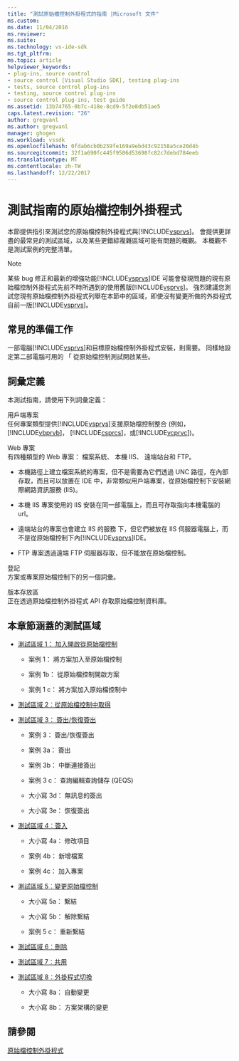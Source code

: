 ```yaml
---
title: "測試原始檔控制外掛程式的指南 |Microsoft 文件"
ms.custom: 
ms.date: 11/04/2016
ms.reviewer: 
ms.suite: 
ms.technology: vs-ide-sdk
ms.tgt_pltfrm: 
ms.topic: article
helpviewer_keywords:
- plug-ins, source control
- source control [Visual Studio SDK], testing plug-ins
- tests, source control plug-ins
- testing, source control plug-ins
- source control plug-ins, test guide
ms.assetid: 13b74765-0b7c-418e-8cd9-5f2e8db51ae5
caps.latest.revision: "26"
author: gregvanl
ms.author: gregvanl
manager: ghogen
ms.workload: vssdk
ms.openlocfilehash: 0fdab6cb0b259fe169a9ebd43c92158a5ce20d4b
ms.sourcegitcommit: 32f1a690fc445f9586d53698fc82c7debd784eeb
ms.translationtype: MT
ms.contentlocale: zh-TW
ms.lasthandoff: 12/22/2017
---
```

# <a name="test-guide-for-source-control-plug-ins"></a>測試指南的原始檔控制外掛程式
本節提供指引來測試您的原始檔控制外掛程式與[!INCLUDE[vsprvs](../../code-quality/includes/vsprvs_md.md)]。 會提供更詳盡的最常見的測試區域，以及某些更錯綜複雜區域可能有問題的概觀。 本概觀不是測試案例的完整清單。  
  
> [!NOTE]
>  某些 bug 修正和最新的增強功能[!INCLUDE[vsprvs](../../code-quality/includes/vsprvs_md.md)]IDE 可能會發現問題的現有原始檔控制外掛程式先前不時所遇到的使用舊版[!INCLUDE[vsprvs](../../code-quality/includes/vsprvs_md.md)]。 強烈建議您測試您現有原始檔控制外掛程式列舉在本節中的區域，即使沒有變更所做的外掛程式自前一版[!INCLUDE[vsprvs](../../code-quality/includes/vsprvs_md.md)]。  
  
## <a name="common-preparation"></a>常見的準備工作  
 一部電腦[!INCLUDE[vsprvs](../../code-quality/includes/vsprvs_md.md)]和目標原始檔控制外掛程式安裝，則需要。 同樣地設定第二部電腦可用的 「 從原始檔控制測試開啟某些。  
  
## <a name="definition-of-terms"></a>詞彙定義  
 本測試指南，請使用下列詞彙定義：  
  
 用戶端專案  
 任何專案類型提供[!INCLUDE[vsprvs](../../code-quality/includes/vsprvs_md.md)]支援原始檔控制整合 (例如， [!INCLUDE[vbprvb](../../code-quality/includes/vbprvb_md.md)]， [!INCLUDE[csprcs](../../data-tools/includes/csprcs_md.md)]，或[!INCLUDE[vcprvc](../../code-quality/includes/vcprvc_md.md)])。  
  
 Web 專案  
 有四種類型的 Web 專案： 檔案系統、 本機 IIS、 遠端站台和 FTP。  
  
-   本機路徑上建立檔案系統的專案，但不是需要為它們透過 UNC 路徑，在內部存取，而且可以放置在 IDE 中，非常類似用戶端專案，從原始檔控制下安裝網際網路資訊服務 (IIS)。  
  
-   本機 IIS 專案使用的 IIS 安裝在同一部電腦上，而且可存取指向本機電腦的 url。  
  
-   遠端站台的專案也會建立 IIS 的服務 下，但它們被放在 IIS 伺服器電腦上，而不是從原始檔控制下內[!INCLUDE[vsprvs](../../code-quality/includes/vsprvs_md.md)]IDE。  
  
-   FTP 專案透過遠端 FTP 伺服器存取，但不能放在原始檔控制。  
  
 登記  
 方案或專案原始檔控制下的另一個詞彙。  
  
 版本存放區  
 正在透過原始檔控制外掛程式 API 存取原始檔控制資料庫。  
  
## <a name="test-areas-covered-in-this-section"></a>本章節涵蓋的測試區域  
  
-   [測試區域 1： 加入開啟從原始檔控制](../../extensibility/internals/test-area-1-add-to-open-from-source-control.md)  
  
    -   案例 1： 將方案加入至原始檔控制  
  
    -   案例 1b： 從原始檔控制開啟方案  
  
    -   案例 1 c： 將方案加入原始檔控制中  
  
-   [測試區域 2︰從原始檔控制中取得](../../extensibility/internals/test-area-2-get-from-source-control.md)  
  
-   [測試區域 3： 簽出/恢復簽出](../../extensibility/internals/test-area-3-check-out-undo-checkout.md)  
  
    -   案例 3： 簽出/恢復簽出  
  
    -   案例 3a： 簽出  
  
    -   案例 3b： 中斷連接簽出  
  
    -   案例 3 c： 查詢編輯查詢儲存 (QEQS)  
  
    -   大小寫 3d： 無訊息的簽出  
  
    -   大小寫 3e： 恢復簽出  
  
-   [測試區域 4︰簽入](../../extensibility/internals/test-area-4-check-in.md)  
  
    -   大小寫 4a： 修改項目  
  
    -   案例 4b： 新增檔案  
  
    -   案例 4c： 加入專案  
  
-   [測試區域 5︰變更原始檔控制](../../extensibility/internals/test-area-5-change-source-control.md)  
  
    -   大小寫 5a： 繫結  
  
    -   大小寫 5b： 解除繫結  
  
    -   案例 5 c： 重新繫結  
  
-   [測試區域 6︰刪除](../../extensibility/internals/test-area-6-delete.md)  
  
-   [測試區域 7︰共用](../../extensibility/internals/test-area-7-share.md)  
  
-   [測試區域 8︰外掛程式切換](../../extensibility/internals/test-area-8-plug-in-switching.md)  
  
    -   大小寫 8a： 自動變更  
  
    -   大小寫 8b： 方案架構的變更  
  
## <a name="see-also"></a>請參閱  
 [原始檔控制外掛程式](../../extensibility/source-control-plug-ins.md)